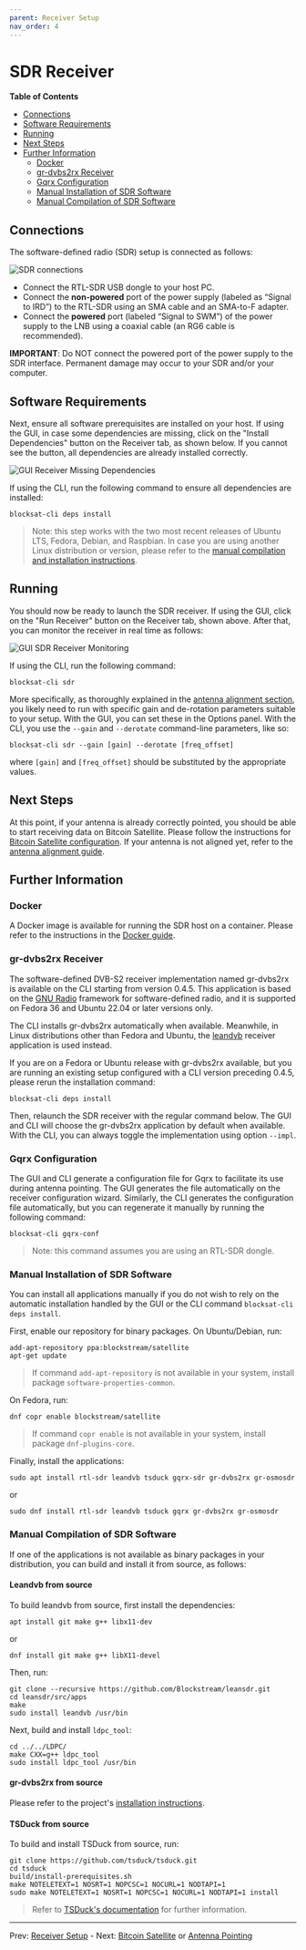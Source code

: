 ```yaml
---
parent: Receiver Setup
nav_order: 4
---
```


# SDR Receiver

<!-- markdown-toc start -->
**Table of Contents**

- [Connections](#connections)
- [Software Requirements](#software-requirements)
- [Running](#running)
- [Next Steps](#next-steps)
- [Further Information](#further-information)
  - [Docker](#docker)
  - [gr-dvbs2rx Receiver](#gr-dvbs2rx-receiver)
  - [Gqrx Configuration](#gqrx-configuration)
  - [Manual Installation of SDR Software](#manual-installation-of-sdr-software)
  - [Manual Compilation of SDR Software](#manual-compilation-of-sdr-software)
<!-- markdown-toc end -->

## Connections

The software-defined radio (SDR) setup is connected as follows:

![SDR connections](img/sdr_connections.png?raw=true "SDR connections")

- Connect the RTL-SDR USB dongle to your host PC.
- Connect the **non-powered** port of the power supply (labeled as “Signal to IRD”) to the RTL-SDR using an SMA cable and an SMA-to-F adapter.
- Connect the **powered** port (labeled “Signal to SWM”) of the power supply to the LNB using a coaxial cable (an RG6 cable is recommended).

**IMPORTANT**: Do NOT connect the powered port of the power supply to the SDR interface. Permanent damage may occur to your SDR and/or your computer.

## Software Requirements

Next, ensure all software prerequisites are installed on your host. If using the GUI, in case some dependencies are missing, click on the "Install Dependencies" button on the Receiver tab, as shown below. If you cannot see the button, all dependencies are already installed correctly.

![GUI Receiver Missing Dependencies](img/gui_receiver_missing_deps.png?raw=true)

If using the CLI, run the following command to ensure all dependencies are installed:

```
blocksat-cli deps install
```

> Note: this step works with the two most recent releases of Ubuntu LTS, Fedora, Debian, and Raspbian. In case you are using another Linux distribution or version, please refer to the [manual compilation and installation instructions](#manual-compilation-of-sdr-software).

## Running

You should now be ready to launch the SDR receiver. If using the GUI, click on the "Run Receiver" button on the Receiver tab, shown above. After that, you can monitor the receiver in real time as follows:

![GUI SDR Receiver Monitoring](img/gui_sdr_rx.png?raw=true)

If using the CLI, run the following command:

```
blocksat-cli sdr
```

More specifically, as thoroughly explained in the [antenna alignment section](antenna-pointing.md#sdr-based), you likely need to run with specific gain and de-rotation parameters suitable to your setup. With the GUI, you can set these in the Options panel. With the CLI, you use the `--gain` and `--derotate` command-line parameters, like so:

```
blocksat-cli sdr --gain [gain] --derotate [freq_offset]
```

where `[gain]` and `[freq_offset]` should be substituted by the appropriate values.

## Next Steps

At this point, if your antenna is already correctly pointed, you should be able to start receiving data on Bitcoin Satellite. Please follow the instructions for [Bitcoin Satellite configuration](bitcoin.md). If your antenna is not aligned yet, refer to the [antenna alignment guide](antenna-pointing.md).

## Further Information

### Docker

A Docker image is available for running the SDR host on a container. Please refer to the instructions in the [Docker guide](docker.md).

### gr-dvbs2rx Receiver

The software-defined DVB-S2 receiver implementation named gr-dvbs2rx is available on the CLI starting from version 0.4.5. This application is based on the [GNU Radio](https://www.gnuradio.org) framework for software-defined radio, and it is supported on Fedora 36 and Ubuntu 22.04 or later versions only.

The CLI installs gr-dvbs2rx automatically when available. Meanwhile, in Linux distributions other than Fedora and Ubuntu, the [leandvb](http://www.pabr.org/radio/leandvb/leandvb.en.html) receiver application is used instead.

If you are on a Fedora or Ubuntu release with gr-dvbs2rx available, but you are running an existing setup configured with a CLI version preceding 0.4.5, please rerun the installation command:

```
blocksat-cli deps install
```

Then, relaunch the SDR receiver with the regular command below. The GUI and CLI will choose the gr-dvbs2rx application by default when available. With the CLI, you can always toggle the implementation using option `--impl`.

### Gqrx Configuration

The GUI and CLI generate a configuration file for Gqrx to facilitate its use during antenna pointing. The GUI generates the file automatically on the receiver configuration wizard. Similarly, the CLI generates the configuration file automatically, but you can regenerate it manually by running the following command:

```
blocksat-cli gqrx-conf
```

> Note: this command assumes you are using an RTL-SDR dongle.

### Manual Installation of SDR Software

You can install all applications manually if you do not wish to rely on the automatic installation handled by the GUI or the CLI command `blocksat-cli deps install`.

First, enable our repository for binary packages. On Ubuntu/Debian, run:

```
add-apt-repository ppa:blockstream/satellite
apt-get update
```

> If command `add-apt-repository` is not available in your system, install package `software-properties-common`.

On Fedora, run:
```
dnf copr enable blockstream/satellite
```

> If command `copr enable` is not available in your system, install package `dnf-plugins-core`.

Finally, install the applications:

```
sudo apt install rtl-sdr leandvb tsduck gqrx-sdr gr-dvbs2rx gr-osmosdr
```
or
```
sudo dnf install rtl-sdr leandvb tsduck gqrx gr-dvbs2rx gr-osmosdr
```

### Manual Compilation of SDR Software

If one of the applications is not available as binary packages in your distribution, you can build and install it from source, as follows:

#### Leandvb from source

To build leandvb from source, first install the dependencies:

```
apt install git make g++ libx11-dev
```
or
```
dnf install git make g++ libX11-devel
```

Then, run:

```
git clone --recursive https://github.com/Blockstream/leansdr.git
cd leansdr/src/apps
make
sudo install leandvb /usr/bin
```

Next, build and install `ldpc_tool`:

```
cd ../../LDPC/
make CXX=g++ ldpc_tool
sudo install ldpc_tool /usr/bin
```

#### gr-dvbs2rx from source

Please refer to the project's [installation instructions](https://igorauad.github.io/gr-dvbs2rx/docs/installation.html).

#### TSDuck from source

To build and install TSDuck from source, run:

```
git clone https://github.com/tsduck/tsduck.git
cd tsduck
build/install-prerequisites.sh
make NOTELETEXT=1 NOSRT=1 NOPCSC=1 NOCURL=1 NODTAPI=1
sudo make NOTELETEXT=1 NOSRT=1 NOPCSC=1 NOCURL=1 NODTAPI=1 install
```

> Refer to [TSDuck's documentation](https://tsduck.io/doxy/building.html) for further information.

---

Prev: [Receiver Setup](receiver.md) - Next: [Bitcoin Satellite](bitcoin.md) or [Antenna Pointing](antenna-pointing.md)
